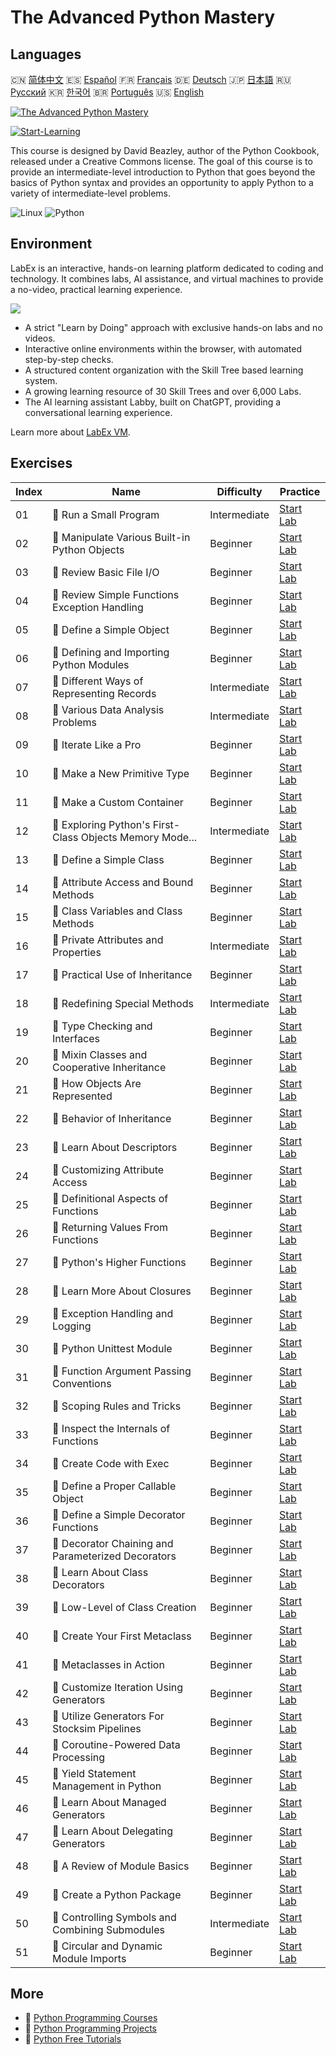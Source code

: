 # The Advanced Python Mastery

## Languages

🇨🇳 [简体中文](README_zh.md) 🇪🇸 [Español](README_es.md) 🇫🇷 [Français](README_fr.md) 🇩🇪 [Deutsch](README_de.md) 🇯🇵 [日本語](README_ja.md) 🇷🇺 [Русский](README_ru.md) 🇰🇷 [한국어](README_ko.md) 🇧🇷 [Português](README_pt.md) 🇺🇸 [English](README.md) 

[![The Advanced Python Mastery](https://cover-creator.labex.io/the-advanced-python-mastery.png)](https://labex.io/courses/the-advanced-python-mastery)

[![Start-Learning](https://img.shields.io/badge/Start-Learning-whitesmoke?style=for-the-badge)](https://labex.io/courses/the-advanced-python-mastery)

This course is designed by David Beazley, author of the Python Cookbook, released under a Creative Commons license. The goal of this course is to provide an intermediate-level introduction to Python that goes beyond the basics of Python syntax and provides an opportunity to apply Python to a variety of intermediate-level problems.

![Linux](https://img.shields.io/badge/Linux-whitesmoke?style=for-the-badge&logo=linux)
![Python](https://img.shields.io/badge/Python-whitesmoke?style=for-the-badge&logo=python)


## Environment

LabEx is an interactive, hands-on learning platform dedicated to coding and technology. It combines labs, AI assistance, and virtual machines to provide a no-video, practical learning experience.

![](https://tutorial-screenshot.getvm.io/images/vm-1725247253.png)

- A strict "Learn by Doing" approach with exclusive hands-on labs and no videos.
- Interactive online environments within the browser, with automated step-by-step checks.
- A structured content organization with the Skill Tree based learning system.
- A growing learning resource of 30 Skill Trees and over 6,000 Labs.
- The AI learning assistant Labby, built on ChatGPT, providing a conversational learning experience.

Learn more about [LabEx VM](https://support.labex.io/using-labex/virtual-machine).

## Exercises

|   Index | Name                                                     | Difficulty   | Practice                                                                                                                             |
|---------|----------------------------------------------------------|--------------|--------------------------------------------------------------------------------------------------------------------------------------|
|      01 | 📖 Run a Small Program                                   | Intermediate | <a target='_blank' href='https://labex.io/tutorials/python-run-a-small-program-132390'>Start Lab</a>                                 |
|      02 | 📖 Manipulate Various Built-in Python Objects            | Beginner     | <a target='_blank' href='https://labex.io/tutorials/python-manipulate-various-built-in-python-objects-132391'>Start Lab</a>          |
|      03 | 📖 Review Basic File I/O                                 | Beginner     | <a target='_blank' href='https://labex.io/tutorials/python-review-basic-file-i-o-132392'>Start Lab</a>                               |
|      04 | 📖 Review Simple Functions Exception Handling            | Beginner     | <a target='_blank' href='https://labex.io/tutorials/python-review-simple-functions-exception-handling-132393'>Start Lab</a>          |
|      05 | 📖 Define a Simple Object                                | Beginner     | <a target='_blank' href='https://labex.io/tutorials/python-define-a-simple-object-132394'>Start Lab</a>                              |
|      06 | 📖 Defining and Importing Python Modules                 | Beginner     | <a target='_blank' href='https://labex.io/tutorials/python-defining-and-importing-python-modules-132395'>Start Lab</a>               |
|      07 | 📖 Different Ways of Representing Records                | Intermediate | <a target='_blank' href='https://labex.io/tutorials/python-different-ways-of-representing-records-132428'>Start Lab</a>              |
|      08 | 📖 Various Data Analysis Problems                        | Intermediate | <a target='_blank' href='https://labex.io/tutorials/python-various-data-analysis-problems-132438'>Start Lab</a>                      |
|      09 | 📖 Iterate Like a Pro                                    | Beginner     | <a target='_blank' href='https://labex.io/tutorials/python-iterate-like-a-pro-132442'>Start Lab</a>                                  |
|      10 | 📖 Make a New Primitive Type                             | Beginner     | <a target='_blank' href='https://labex.io/tutorials/python-make-a-new-primitive-type-132443'>Start Lab</a>                           |
|      11 | 📖 Make a Custom Container                               | Beginner     | <a target='_blank' href='https://labex.io/tutorials/python-make-a-custom-container-132444'>Start Lab</a>                             |
|      12 | 📖 Exploring Python's First-Class Objects Memory Mode... | Intermediate | <a target='_blank' href='https://labex.io/tutorials/python-exploring-python-s-first-class-objects-memory-model-132489'>Start Lab</a> |
|      13 | 📖 Define a Simple Class                                 | Beginner     | <a target='_blank' href='https://labex.io/tutorials/python-define-a-simple-class-132490'>Start Lab</a>                               |
|      14 | 📖 Attribute Access and Bound Methods                    | Beginner     | <a target='_blank' href='https://labex.io/tutorials/python-attribute-access-and-bound-methods-132491'>Start Lab</a>                  |
|      15 | 📖 Class Variables and Class Methods                     | Beginner     | <a target='_blank' href='https://labex.io/tutorials/python-class-variables-and-class-methods-132493'>Start Lab</a>                   |
|      16 | 📖 Private Attributes and Properties                     | Intermediate | <a target='_blank' href='https://labex.io/tutorials/python-private-attributes-and-properties-132494'>Start Lab</a>                   |
|      17 | 📖 Practical Use of Inheritance                          | Beginner     | <a target='_blank' href='https://labex.io/tutorials/python-practical-use-of-inheritance-132495'>Start Lab</a>                        |
|      18 | 📖 Redefining Special Methods                            | Intermediate | <a target='_blank' href='https://labex.io/tutorials/python-redefining-special-methods-132496'>Start Lab</a>                          |
|      19 | 📖 Type Checking and Interfaces                          | Beginner     | <a target='_blank' href='https://labex.io/tutorials/python-type-checking-and-interfaces-132497'>Start Lab</a>                        |
|      20 | 📖 Mixin Classes and Cooperative Inheritance             | Beginner     | <a target='_blank' href='https://labex.io/tutorials/python-mixin-classes-and-cooperative-inheritance-132498'>Start Lab</a>           |
|      21 | 📖 How Objects Are Represented                           | Beginner     | <a target='_blank' href='https://labex.io/tutorials/python-how-objects-are-represented-132499'>Start Lab</a>                         |
|      22 | 📖 Behavior of Inheritance                               | Beginner     | <a target='_blank' href='https://labex.io/tutorials/python-behavior-of-inheritance-132500'>Start Lab</a>                             |
|      23 | 📖 Learn About Descriptors                               | Beginner     | <a target='_blank' href='https://labex.io/tutorials/python-learn-about-descriptors-132501'>Start Lab</a>                             |
|      24 | 📖 Customizing Attribute Access                          | Beginner     | <a target='_blank' href='https://labex.io/tutorials/python-customizing-attribute-access-132502'>Start Lab</a>                        |
|      25 | 📖 Definitional Aspects of Functions                     | Beginner     | <a target='_blank' href='https://labex.io/tutorials/python-definitional-aspects-of-functions-132503'>Start Lab</a>                   |
|      26 | 📖 Returning Values From Functions                       | Beginner     | <a target='_blank' href='https://labex.io/tutorials/python-returning-values-from-functions-132504'>Start Lab</a>                     |
|      27 | 📖 Python's Higher Functions                             | Beginner     | <a target='_blank' href='https://labex.io/tutorials/python-python-s-higher-functions-132505'>Start Lab</a>                           |
|      28 | 📖 Learn More About Closures                             | Beginner     | <a target='_blank' href='https://labex.io/tutorials/python-learn-more-about-closures-132506'>Start Lab</a>                           |
|      29 | 📖 Exception Handling and Logging                        | Beginner     | <a target='_blank' href='https://labex.io/tutorials/python-exception-handling-and-logging-132507'>Start Lab</a>                      |
|      30 | 📖 Python Unittest Module                                | Beginner     | <a target='_blank' href='https://labex.io/tutorials/python-python-unittest-module-132508'>Start Lab</a>                              |
|      31 | 📖 Function Argument Passing Conventions                 | Beginner     | <a target='_blank' href='https://labex.io/tutorials/python-function-argument-passing-conventions-132509'>Start Lab</a>               |
|      32 | 📖 Scoping Rules and Tricks                              | Beginner     | <a target='_blank' href='https://labex.io/tutorials/python-scoping-rules-and-tricks-132510'>Start Lab</a>                            |
|      33 | 📖 Inspect the Internals of Functions                    | Beginner     | <a target='_blank' href='https://labex.io/tutorials/python-inspect-the-internals-of-functions-132511'>Start Lab</a>                  |
|      34 | 📖 Create Code with Exec                                 | Beginner     | <a target='_blank' href='https://labex.io/tutorials/python-create-code-with-exec-132512'>Start Lab</a>                               |
|      35 | 📖 Define a Proper Callable Object                       | Beginner     | <a target='_blank' href='https://labex.io/tutorials/python-define-a-proper-callable-object-132513'>Start Lab</a>                     |
|      36 | 📖 Define a Simple Decorator Functions                   | Beginner     | <a target='_blank' href='https://labex.io/tutorials/python-define-a-simple-decorator-functions-132514'>Start Lab</a>                 |
|      37 | 📖 Decorator Chaining and Parameterized Decorators       | Beginner     | <a target='_blank' href='https://labex.io/tutorials/python-decorator-chaining-and-parameterized-decorators-132515'>Start Lab</a>     |
|      38 | 📖 Learn About Class Decorators                          | Beginner     | <a target='_blank' href='https://labex.io/tutorials/python-learn-about-class-decorators-132516'>Start Lab</a>                        |
|      39 | 📖 Low-Level of Class Creation                           | Beginner     | <a target='_blank' href='https://labex.io/tutorials/python-low-level-of-class-creation-132517'>Start Lab</a>                         |
|      40 | 📖 Create Your First Metaclass                           | Beginner     | <a target='_blank' href='https://labex.io/tutorials/python-create-your-first-metaclass-132519'>Start Lab</a>                         |
|      41 | 📖 Metaclasses in Action                                 | Beginner     | <a target='_blank' href='https://labex.io/tutorials/python-metaclasses-in-action-132521'>Start Lab</a>                               |
|      42 | 📖 Customize Iteration Using Generators                  | Beginner     | <a target='_blank' href='https://labex.io/tutorials/python-customize-iteration-using-generators-132522'>Start Lab</a>                |
|      43 | 📖 Utilize Generators For Stocksim Pipelines             | Beginner     | <a target='_blank' href='https://labex.io/tutorials/python-utilize-generators-for-stocksim-pipelines-132523'>Start Lab</a>           |
|      44 | 📖 Coroutine-Powered Data Processing                     | Beginner     | <a target='_blank' href='https://labex.io/tutorials/python-coroutine-powered-data-processing-132524'>Start Lab</a>                   |
|      45 | 📖 Yield Statement Management in Python                  | Beginner     | <a target='_blank' href='https://labex.io/tutorials/python-yield-statement-management-in-python-132525'>Start Lab</a>                |
|      46 | 📖 Learn About Managed Generators                        | Beginner     | <a target='_blank' href='https://labex.io/tutorials/python-learn-about-managed-generators-132526'>Start Lab</a>                      |
|      47 | 📖 Learn About Delegating Generators                     | Beginner     | <a target='_blank' href='https://labex.io/tutorials/python-learn-about-delegating-generators-132527'>Start Lab</a>                   |
|      48 | 📖 A Review of Module Basics                             | Beginner     | <a target='_blank' href='https://labex.io/tutorials/python-a-review-of-module-basics-132528'>Start Lab</a>                           |
|      49 | 📖 Create a Python Package                               | Beginner     | <a target='_blank' href='https://labex.io/tutorials/python-create-a-python-package-132529'>Start Lab</a>                             |
|      50 | 📖 Controlling Symbols and Combining Submodules          | Intermediate | <a target='_blank' href='https://labex.io/tutorials/python-controlling-symbols-and-combining-submodules-132530'>Start Lab</a>        |
|      51 | 📖 Circular and Dynamic Module Imports                   | Beginner     | <a target='_blank' href='https://labex.io/tutorials/python-circular-and-dynamic-module-imports-132531'>Start Lab</a>                 |

## More

- 🔗 [Python Programming Courses](https://github.com/labex-labs/awesome-programming-courses)
- 🔗 [Python Programming Projects](https://github.com/labex-labs/awesome-programming-projects)
- 🔗 [Python Free Tutorials](https://github.com/labex-labs/python-free-tutorials)

